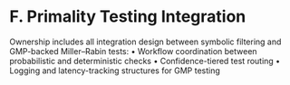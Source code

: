 # F. Primality Testing Integration

Ownership includes all integration design between symbolic filtering and GMP-backed Miller–Rabin tests:
• Workflow coordination between probabilistic and deterministic checks
• Confidence-tiered test routing
• Logging and latency-tracking structures for GMP testing

